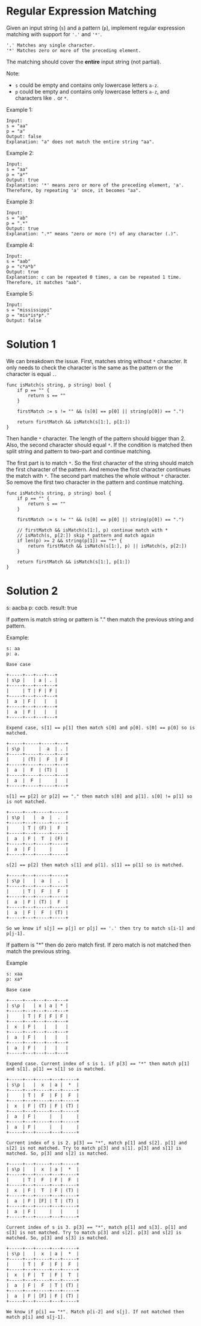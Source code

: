 # Regular Expression Matching

Given an input string (`s`) and a pattern (`p`), implement regular expression matching with support for `'.'` and `'*'`.

```
'.' Matches any single character.
'*' Matches zero or more of the preceding element.
```

The matching should cover the **entire** input string (not partial).

Note:

- `s` could be empty and contains only lowercase letters `a-z`.
- `p` could be empty and contains only lowercase letters `a-z`, and characters like `.` or `*`.

Example 1:

```
Input:
s = "aa"
p = "a"
Output: false
Explanation: "a" does not match the entire string "aa".
```

Example 2:

```
Input:
s = "aa"
p = "a*"
Output: true
Explanation: '*' means zero or more of the preceding element, 'a'. Therefore, by repeating 'a' once, it becomes "aa".
```

Example 3:

```
Input:
s = "ab"
p = ".*"
Output: true
Explanation: ".*" means "zero or more (*) of any character (.)".
```

Example 4:

```
Input:
s = "aab"
p = "c*a*b"
Output: true
Explanation: c can be repeated 0 times, a can be repeated 1 time. Therefore, it matches "aab".
```

Example 5:

```
Input:
s = "mississippi"
p = "mis*is*p*."
Output: false
```

# Solution 1

We can breakdown the issue. First, matches string without `*` character. It only needs to check the character is the same as the pattern or the character is equal `.`.

```
func isMatch(s string, p string) bool {
    if p == "" {
        return s == ""
    }

    firstMatch := s != "" && (s[0] == p[0] || string(p[0]) == ".")

    return firstMatch && isMatch(s[1:], p[1:])
}
```

Then handle `*` character. The length of the pattern should bigger than 2. Also, the second character should equal `*`. If the condition is matched then split string and pattern to two-part and continue matching.

The first part is to match `*`. So the first character of the string should match the first character of the pattern. And remove the first character continues the match with `*`. The second part matches the whole without `*` character. So remove the first two character in the pattern and continue matching.

```
func isMatch(s string, p string) bool {
    if p == "" {
        return s == ""
    }

    firstMatch := s != "" && (s[0] == p[0] || string(p[0]) == ".")

    // firstMatch && isMatch(s[1:], p) continue match with *
    // isMatch(s, p[2:]) skip * pattern and match again
    if len(p) >= 2 && string(p[1]) == "*" {
        return firstMatch && isMatch(s[1:], p) || isMatch(s, p[2:])
    }

    return firstMatch && isMatch(s[1:], p[1:])
}
```

# Solution 2

s: aacba
p: c*a*cb.
result: true

If pattern is match string or pattern is "." then match the previous string and pattern.

Example:

```
s: aa
p: a.

Base case

+-----+---+---+---+
| s\p |   | a | . |
+-----+---+---+---+
|     | T | F | F |
+-----+---+---+---+
|  a  | F |   |   |
+-----+---+---+---+
|  a  | F |   |   |
+-----+---+---+---+

Expend case, s[1] == p[1] then match s[0] and p[0]. s[0] == p[0] so is matched.

+-----+-----+-----+---+
| s\p |     |  a  | . |
+-----+-----+-----+---+
|     | (T) |  F  | F |
+-----+-----+-----+---+
|  a  |  F  | (T) |   |
+-----+-----+-----+---+
|  a  |  F  |     |   |
+-----+-----+-----+---+

s[1] == p[2] or p[2] == "." then match s[0] and p[1]. s[0] != p[1] so is not matched.

+-----+---+-----+-----+
| s\p |   |  a  |  .  |
+-----+---+-----+-----+
|     | T | (F) |  F  |
+-----+---+-----+-----+
|  a  | F |  T  | (F) |
+-----+---+-----+-----+
|  a  | F |     |     |
+-----+---+-----+-----+

s[2] == p[2] then match s[1] and p[1]. s[1] == p[1] so is matched.

+-----+---+-----+-----+
| s\p |   |  a  |  .  |
+-----+---+-----+-----+
|     | T |  F  |  F  |
+-----+---+-----+-----+
|  a  | F | (T) |  F  |
+-----+---+-----+-----+
|  a  | F |  F  | (T) |
+-----+---+-----+-----+

So we know if s[j] == p[j] or p[j] == '.' then try to match s[i-1] and p[j-1].
```

If pattern is "*" then do zero match first. If zero match is not matched then match the previous string.

Example

```
s: xaa
p: xa*

Base case

+-----+---+---+---+---+
| s\p |   | x | a | * |
+-----+---+---+---+---+
|     | T | F | F | F |
+-----+---+---+---+---+
|  x  | F |   |   |   |
+-----+---+---+---+---+
|  a  | F |   |   |   |
+-----+---+---+---+---+
|  a  | F |   |   |   |
+-----+---+---+---+---+

Expend case. Current index of s is 1. if p[3] == "*" then match p[1] and s[1]. p[1] == s[1] so is matched.

+-----+---+-----+---+-----+
| s\p |   |  x  | a |  *  |
+-----+---+-----+---+-----+
|     | T |  F  | F |  F  |
+-----+---+-----+---+-----+
|  x  | F | (T) | F | (T) |
+-----+---+-----+---+-----+
|  a  | F |     |   |     |
+-----+---+-----+---+-----+
|  a  | F |     |   |     |
+-----+---+-----+---+-----+

Current index of s is 2. p[3] == "*", match p[1] and s[2]. p[1] and s[2] is not matched. Try to match p[3] and s[1]. p[3] and s[1] is matched. So, p[3] and s[2] is matched.

+-----+---+-----+---+-----+
| s\p |   |  x  | a |  *  |
+-----+---+-----+---+-----+
|     | T |  F  | F |  F  |
+-----+---+-----+---+-----+
|  x  | F |  T  | F | (T) |
+-----+---+-----+---+-----+
|  a  | F | [F] | T | (T) |
+-----+---+-----+---+-----+
|  a  | F |     |   |     |
+-----+---+-----+---+-----+

Current index of s is 3. p[3] == "*", match p[1] and s[3]. p[1] and s[3] is not matched. Try to match p[3] and s[2]. p[3] and s[2] is matched. So, p[3] and s[3] is matched.

+-----+---+-----+---+-----+
| s\p |   |  x  | a |  *  |
+-----+---+-----+---+-----+
|     | T |  F  | F |  F  |
+-----+---+-----+---+-----+
|  x  | F |  T  | F |  T  |
+-----+---+-----+---+-----+
|  a  | F |  F  | T | (T) |
+-----+---+-----+---+-----+
|  a  | F | [F] | F | (T) |
+-----+---+-----+---+-----+

We know if p[i] == "*". Match p[i-2] and s[j]. If not matched then match p[i] and s[j-1].
```
